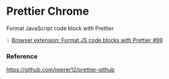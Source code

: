 # Prettier Chrome
Format JavaScript code block with Prettier

💡 [Browser extension: Format JS code blocks with Prettier #99
](https://github.com/sindresorhus/module-requests/issues/99)


### Reference

https://github.com/jgierer12/prettier-github

